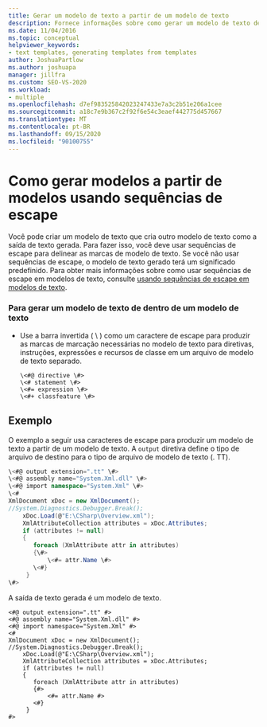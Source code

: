 ```yaml
---
title: Gerar um modelo de texto a partir de um modelo de texto
description: Fornece informações sobre como gerar um modelo de texto de outro modelo de texto usando sequências de escape.
ms.date: 11/04/2016
ms.topic: conceptual
helpviewer_keywords:
- text templates, generating templates from templates
author: JoshuaPartlow
ms.author: joshuapa
manager: jillfra
ms.custom: SEO-VS-2020
ms.workload:
- multiple
ms.openlocfilehash: d7ef983525842023247433e7a3c2b51e206a1cee
ms.sourcegitcommit: a18c7e9b367c2f92f6e54c3eaef442775d457667
ms.translationtype: MT
ms.contentlocale: pt-BR
ms.lasthandoff: 09/15/2020
ms.locfileid: "90100755"
---
```

# <a name="how-to-generate-templates-from-templates-by-using-escape-sequences"></a>Como gerar modelos a partir de modelos usando sequências de escape
Você pode criar um modelo de texto que cria outro modelo de texto como a saída de texto gerada. Para fazer isso, você deve usar sequências de escape para delinear as marcas de modelo de texto. Se você não usar sequências de escape, o modelo de texto gerado terá um significado predefinido. Para obter mais informações sobre como usar sequências de escape em modelos de texto, consulte [usando sequências de escape em modelos de texto](../modeling/using-escape-sequences-in-text-templates.md).

### <a name="to-generate-a-text-template-from-within-a-text-template"></a>Para gerar um modelo de texto de dentro de um modelo de texto

- Use a barra invertida ( \\ ) como um caractere de escape para produzir as marcas de marcação necessárias no modelo de texto para diretivas, instruções, expressões e recursos de classe em um arquivo de modelo de texto separado.

    ```
    \<#@ directive \#>
    \<# statement \#>
    \<#= expression \#>
    \<#+ classfeature \#>
    ```

## <a name="example"></a>Exemplo
 O exemplo a seguir usa caracteres de escape para produzir um modelo de texto a partir de um modelo de texto. A `output` diretiva define o tipo de arquivo de destino para o tipo de arquivo de modelo de texto (. TT).

```csharp
\<#@ output extension=".tt" \#>
\<#@ assembly name="System.Xml.dll" \#>
\<#@ import namespace="System.Xml" \#>
\<#
XmlDocument xDoc = new XmlDocument();
//System.Diagnostics.Debugger.Break();
    xDoc.Load(@"E:\CSharp\Overview.xml");
    XmlAttributeCollection attributes = xDoc.Attributes;
    if (attributes != null)
    {
       foreach (XmlAttribute attr in attributes)
       {\#>
           \<#= attr.Name \#>
       \<#}
     }
\#>
```

 A saída de texto gerada é um modelo de texto.

```
<#@ output extension=".tt" #>
<#@ assembly name="System.Xml.dll" #>
<#@ import namespace="System.Xml" #>
<#
XmlDocument xDoc = new XmlDocument();
//System.Diagnostics.Debugger.Break();
    xDoc.Load(@"E:\CSharp\Overview.xml");
    XmlAttributeCollection attributes = xDoc.Attributes;
    if (attributes != null)
    {
       foreach (XmlAttribute attr in attributes)
       {#>
           <#= attr.Name #>
       <#}
     }
#>
```
